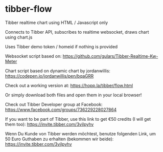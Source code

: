 # tibber-flow
Tibber realtime chart using HTML / Javascript only

Connects to Tibber API, subscribes to realtime websocket, draws chart using chart.js

Uses Tibber demo token / homeid if nothing is provided

Websocket script based on: https://github.com/gulars/Tibber-Realtime-Kw-Meter

Chart script based on dynamic chart by jordanwillis: https://codepen.io/jordanwillis/pen/bqaGRR

Check out a working version at: https://hopp.la/tibber/flow.html

Or simply download both files and open them in your local browser!


Check out Tibber Developer group at Facebook: https://www.facebook.com/groups/736229228027864

If you want to be part of Tibber, use this link to get €50 credits (I will get them too): https://invite.tibber.com/3vilpyhv

Wenn Du Kunde von Tibber werden möchtest, benutze folgenden Link, um 50 Euro Guthaben zu erhalten (bekommen wir beide): https://invite.tibber.com/3vilpyhv
